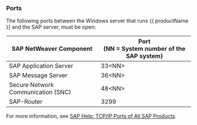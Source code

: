 
### Ports

The following ports between the Windows server that runs {{ productName }} and the SAP server, must be open:

| SAP NetWeaver Component | Port<br> (NN = System number of the SAP system) |
| ------------- |----------|
| SAP Application Server | 33\<NN\> |
| SAP Message Server | 36\<NN\> |
| Secure Network Communication (SNC)| 48\<NN\> |
| SAP-Router | 3299 |

For more information, see [SAP Help: TCP/IP Ports of All SAP Products](https://help.sap.com/viewer/ports).
